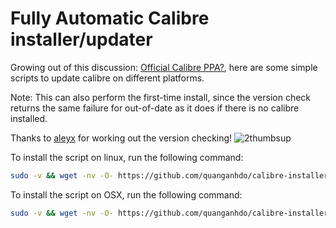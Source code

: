 # Fully Automatic Calibre installer/updater

Growing out of this discussion: [Official Calibre PPA?](http://www.mobileread.com/forums/showthread.php?t=226228), here are some simple scripts to update calibre on different platforms.

Note: This can also perform the first-time install, since the version check returns the same failure for out-of-date as it does if there is no calibre installed.

Thanks to [aleyx](http://www.mobileread.com/forums/member.php?u=81327) for working out the version checking! ![2thumbsup](http://s.mobileread.com/i/smiliesadd1/2thumbsup.gif)

To install the script on linux, run the following command:

```bash
sudo -v && wget -nv -O- https://github.com/quanganhdo/calibre-installer/raw/master/linux/calibre-installer.sh | sudo sh -
```

To install the script on OSX, run the following command:
```bash
sudo -v && wget -nv -O- https://github.com/quanganhdo/calibre-installer/raw/master/osx/calibre-installer.sh | sudo sh -
```
